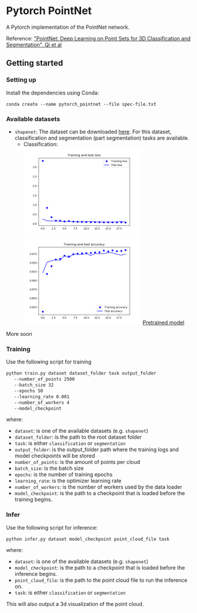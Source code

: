 # Pytorch PointNet 
A Pytorch implementation of the PointNet network.
 
Reference: ["PointNet: Deep Learning on Point Sets for 3D Classification and Segmentation", Qi et al](https://arxiv.org/abs/1612.00593)

## Getting started
### Setting up
Install the dependencies using Conda:
```
conda create --name pytorch_pointnet --file spec-file.txt
```

### Available datasets
* ```shapenet```: The dataset can be downloaded 
[here](http://web.stanford.edu/~ericyi/project_page/part_annotation/index.html).
For this dataset, classification and segmentation (part segmentation) tasks are available. 
  * Classification:   
    <img src="assets/shapenet/classification/loss_plot.png" width="320" height="240">
    <img src="assets/shapenet/classification/accuracy_plot.png"  width="320" height="240">
    [Pretrained model](assets/shapenet/classification/shapenet_classification_model.pth)

More soon

### Training
Use the following script for training
```
python train.py dataset dataset_folder task output_folder 
   --number_of_points 2500
   --batch_size 32
   --epochs 50
   --learning_rate 0.001
   --number_of_workers 4
   --model_checkpoint
```

where:
* ```dataset```: is one of the available datasets (e.g. ```shapenet```)
* ```dataset_folder```: is the path to the root dataset folder
* ```task```: is either ```classification``` or ```segmentation```
* ```output_folder```: is the output_folder path where the training logs and model 
checkpoints will be stored
* ```number_of_points```: is the amount of points per cloud
* ```batch_size```: is the batch size 
* ```epochs```: is the number of training epochs
* ```learning_rate```: is the optimizer learning rate
* ```number_of_workers```: is the number of workers used by the data loader
* ```model_checkpoint```: is the path to a checkpoint that is loaded 
before the training begins.

### Infer
Use the following script for inference:
```
python infer.py dataset model_checkpoint point_cloud_file task 
```

where:
* ```dataset```: is one of the available datasets (e.g. ```shapenet```)
* ```model_checkpoint```: is the path to a checkpoint that is loaded 
before the inference begins.
* ```point_cloud_file```: is the path to the point cloud file to run the inference on.
* ```task```: is either ```classification``` or ```segmentation```

This will also output a 3d visualization of the point cloud.